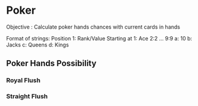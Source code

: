 # Poker
Objective : Calculate poker hands chances with current cards in hands

Format of strings:
Position 1: Rank/Value
 Starting at 1: Ace
 2:2
 ...
 9:9
 a: 10
 b: Jacks
 c: Queens
 d: Kings
 
 ## Poker Hands Possibility
 
 ### Royal Flush
 
 ### Straight Flush
 
 
